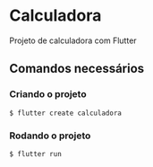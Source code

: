 # Calculadora

Projeto de calculadora com Flutter

## Comandos necessários

### Criando o projeto
    $ flutter create calculadora

### Rodando o projeto 
    $ flutter run